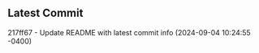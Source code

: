 
## Latest Commit
217ff67 - Update README with latest commit info (2024-09-04 10:24:55 -0400) <Yunxi-Zhou>
